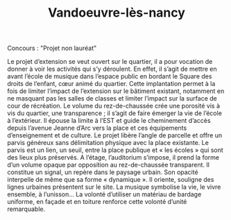 ﻿---
publishdate: 2019-04-27
title: "Vandoeuvre-lès-nancy"
description: "Construction d’une restauration scolaire et d’un auditorium à l’école de musique au sein du groupe scolaire Jeanne d’Arc"
location: "Vandoeuvre-lès-nancy (54)"
client: "Ville de Vandoeuvre-lès-nancy"
builder: ['Aurélien Suchet Architecte mandataire', 'Esther Henna Architecte associée', 'RB Economie', 'SIB Etudes', 'EFTE Ing.', 'Fluid’IT', 'ESP Acoustique']
period: "2018"
surface: "400 m²"
cost: "1 600 000 € HT"
imagesLegacy: [
    'vandoeuvre/1_VAND_Perspective_L.jpg',
]
images:
  - vandoeuvre_1_VAND_Perspective_L.jpg
metadesc: "Concours portant sur la construction d’une restauration scolaire et d’un auditorium à l’école de musique au sein du groupe scolaire Jeanne d’Arc à Vandoeuvre-lès-Nancy."
---
Concours : "Projet non lauréat"

Le projet d’extension se veut ouvert sur le quartier, il a pour vocation de donner à voir les activités qui s’y déroulent. En effet, il s’agit de mettre en avant l’école de musique dans l’espace public en bordant le Square des droits de l’enfant, cœur animé du quartier.
Cette implantation permet à la fois de limiter l’impact de l’extension sur le bâtiment existant, notamment en ne masquant pas les salles de classes et limiter l’impact sur la surface de cour de récréation.
Le volume du rez-de-chaussée crée une porosité vis à vis du quartier, une transparence ; il s’agit de faire émerger la vie de l’école à l’extérieur. Il épouse la limite à l’EST et guide le cheminement d’accès depuis l’avenue Jeanne d’Arc vers la place et ces équipements d’enseignement et de culture.
Le projet libère l’angle de parcelle et offre un parvis généreux sans délimitation physique avec la place existante. Le parvis est un lien, un seuil, entre la place publique et « les écoles » qui sont des lieux plus préservés.
A l’étage, l’auditorium s’impose, il prend la forme d’un volume opaque par opposition au rez-de-chaussée transparent. Il constitue un signal, un repère dans le paysage urbain. Son opacité interpelle de même que sa forme « dynamique ». Il oriente, souligne des lignes urbaines présentent sur le site. La musique symbolise la vie, le vivre ensemble, à l’unisson… La volonté d’utiliser un matériau de bardage uniforme, en façade et en toiture renforce cette volonté d’unité remarquable.
